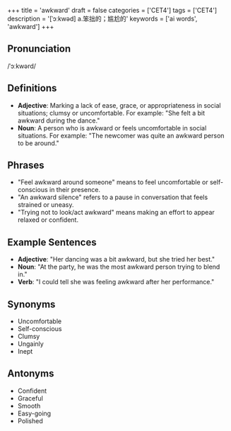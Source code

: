 +++
title = 'awkward'
draft = false
categories = ['CET4']
tags = ['CET4']
description = '[ˈɔːkwəd] a.笨拙的；尴尬的'
keywords = ['ai words', 'awkward']
+++

## Pronunciation
/ˈɔːkwərd/

## Definitions
- **Adjective**: Marking a lack of ease, grace, or appropriateness in social situations; clumsy or uncomfortable. For example: "She felt a bit awkward during the dance."
- **Noun**: A person who is awkward or feels uncomfortable in social situations. For example: "The newcomer was quite an awkward person to be around."

## Phrases
- "Feel awkward around someone" means to feel uncomfortable or self-conscious in their presence.
- "An awkward silence" refers to a pause in conversation that feels strained or uneasy.
- "Trying not to look/act awkward" means making an effort to appear relaxed or confident.

## Example Sentences
- **Adjective**: "Her dancing was a bit awkward, but she tried her best."
- **Noun**: "At the party, he was the most awkward person trying to blend in."
- **Verb**: "I could tell she was feeling awkward after her performance."

## Synonyms
- Uncomfortable
- Self-conscious
- Clumsy
- Ungainly
- Inept

## Antonyms
- Confident
- Graceful
- Smooth
- Easy-going
- Polished
